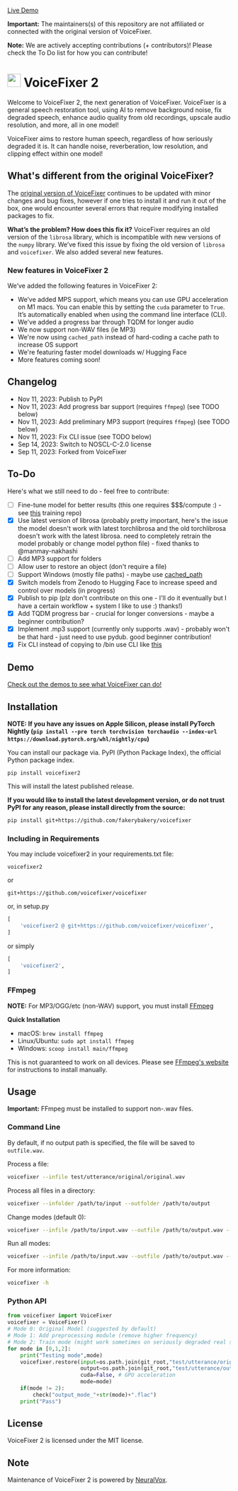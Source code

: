 [Live Demo](https://huggingface.co/spaces/voicefixer/voicefixer)

**Important:** The maintainers(s) of this repository are not affiliated or connected with the original version of VoiceFixer.

**Note:** We are actively accepting contributions (+ contributors)! Please check the To Do list for how you can contribute!

# <img src="https://camo.githubusercontent.com/a3b2d4da7e2d171fd691b5d2da5af46013dcb7904132485a3af7d14b6468aeac/68747470733a2f2f6769746875622d70726f64756374696f6e2d757365722d61737365742d3632313064662e73332e616d617a6f6e6177732e636f6d2f37363138363035342f3237303230343034382d34393962333538642d303036332d343562632d393235622d6434313336633035616633342e706e67" width="30"> VoiceFixer 2

Welcome to VoiceFixer 2, the next generation of VoiceFixer. VoiceFixer is a general speech restoration tool, using AI to remove background noise, fix degraded speech, enhance audio quality from old recordings, upscale audio resolution, and more, all in one model!

VoiceFixer aims to restore human speech, regardless of how seriously degraded it is. It can handle noise, reverberation, low resolution, and clipping effect within one model!

## What's different from the original VoiceFixer?

The [original version of VoiceFixer](https://github.com/haoheliu/voicefixer) continues to be updated with minor changes and bug fixes, however if one tries to install it and run it out of the box, one would encounter several errors that require modifying installed packages to fix.

**What’s the problem? How does this fix it?** VoiceFixer requires an old version of the `librosa` library, which is incompatible with new versions of the `numpy` library. We’ve fixed this issue by fixing the old version of `librosa` and `voicefixer`. We also added several new features.

### New features in VoiceFixer 2

We’ve added the following features in VoiceFixer 2:

* We’ve added MPS support, which means you can use GPU acceleration on M1 macs. You can enable this by setting the `cuda` parameter to `True`. It’s automatically enabled when using the command line interface (CLI).
* We've added a progress bar through TQDM for longer audio
* We now support non-WAV files (ie MP3)
* We're now using `cached_path` instead of hard-coding a cache path to increase OS support
* We're featuring faster model downloads w/ Hugging Face
* More features coming soon!

## Changelog

* Nov 11, 2023: Publish to PyPI
* Nov 11, 2023: Add progress bar support (requires `ffmpeg`) (see TODO below)
* Nov 11, 2023: Add preliminary MP3 support (requires `ffmpeg`) (see TODO below)
* Nov 11, 2023: Fix CLI issue (see TODO below)
* Sep 14, 2023: Switch to NOSCL-C-2.0 license
* Sep 11, 2023: Forked from VoiceFixer

## To-Do

Here's what we still need to do - feel free to contribute:

- [ ] Fine-tune model for better results (this one requires $$$/compute :) - see [this](https://github.com/haoheliu/voicefixer_main) training repo)
- [x] Use latest version of librosa (probably pretty important, here's the issue the model doesn't work with latest torchlibrosa and the old torchlibrosa doesn't work with the latest librosa. need to completely retrain the model probably or change model python file) - fixed thanks to @manmay-nakhashi
- [ ] Add MP3 support for folders
- [ ] Allow user to restore an object (don't require a file)
- [ ] Support Windows (mostly file paths) - maybe use [cached_path](https://github.com/allenai/cached_path)
- [x] Switch models from Zenodo to Hugging Face to increase speed and control over models (in progress)
- [x] Publish to pip (plz don't contribute on this one - I'll do it eventually but I have a certain workflow + system I like to use :) thanks!)
- [x] Add TQDM progress bar - crucial for longer conversions - maybe a beginner contribution?
- [x] Implement .mp3 support (currently only supports .wav) - probably won't be that hard - just need to use pydub. good beginner contribution!
- [x] Fix CLI instead of copying to /bin use CLI like [this](https://github.com/fakerybakery/simplesplit/blob/main/setup.py)

## Demo

[Check out the demos to see what VoiceFixer can do!](https://haoheliu.github.io/demopage-voicefixer/)

## Installation

**NOTE: If you have any issues on Apple Silicon, please install PyTorch Nightly (`pip install --pre torch torchvision torchaudio --index-url https://download.pytorch.org/whl/nightly/cpu`)**

You can install our package via. PyPI (Python Package Index), the official Python package index.

```
pip install voicefixer2
```

This will install the latest published release.

**If you would like to install the latest development version, or do not trust PyPI for any reason, please install directly from the source:**

```bash
pip install git+https://github.com/fakerybakery/voicefixer
```

### Including in Requirements

You may include voicefixer2 in your requirements.txt file:

```
voicefixer2
```

or

```
git+https://github.com/voicefixer/voicefixer
```

or, in setup.py

```python
[
    'voicefixer2 @ git+https://github.com/voicefixer/voicefixer',
]
```

or simply

```python
[
    'voicefixer2',
]
```

### FFmpeg

**NOTE:** For MP3/OGG/etc (non-WAV) support, you must install [FFmpeg](https://ffmpeg.org/)

**Quick Installation**

* macOS: `brew install ffmpeg`
* Linux/Ubuntu: `sudo apt install ffmpeg`
* Windows: `scoop install main/ffmpeg`

This is not guaranteed to work on all devices. Please see [FFmpeg's website](https://ffmpeg.org/) for instructions to install manually.

## Usage

**Important:** FFmpeg must be installed to support non-.wav files.

### Command Line

By default, if no output path is specified, the file will be saved to `outfile.wav`.

Process a file:

```bash
voicefixer --infile test/utterance/original/original.wav
```

Process all files in a directory:

```bash
voicefixer --infolder /path/to/input --outfolder /path/to/output
```

Change modes (default 0):

```bash
voicefixer --infile /path/to/input.wav --outfile /path/to/output.wav --mode 1
```

Run all modes:

```bash
voicefixer --infile /path/to/input.wav --outfile /path/to/output.wav --mode all
```

For more information:

```bash
voicefixer -h
```

### Python API

```python
from voicefixer import VoiceFixer
voicefixer = VoiceFixer()
# Mode 0: Original Model (suggested by default)
# Mode 1: Add preprocessing module (remove higher frequency)
# Mode 2: Train mode (might work sometimes on seriously degraded real speech)
for mode in [0,1,2]:
    print("Testing mode",mode)
    voicefixer.restore(input=os.path.join(git_root,"test/utterance/original/original.flac"), # low quality .wav/.flac file
                       output=os.path.join(git_root,"test/utterance/output/output_mode_"+str(mode)+".flac"), # save file path
                       cuda=False, # GPU acceleration
                       mode=mode)
    if(mode != 2):
        check("output_mode_"+str(mode)+".flac")
    print("Pass")
```

## License

VoiceFixer 2 is licensed under the MIT license.

## Note

Maintenance of VoiceFixer 2 is powered by [NeuralVox](https://github.com/NeuralVox).
